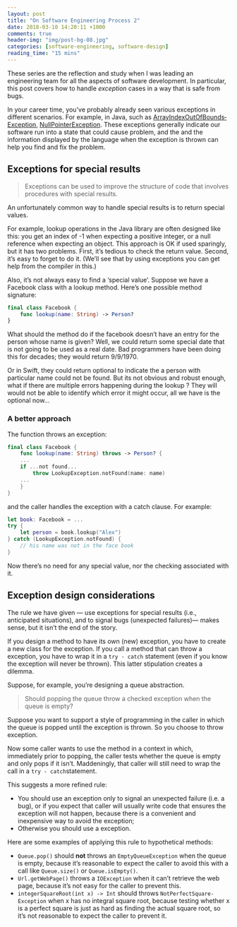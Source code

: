 ```yaml
---
layout: post
title: "On Software Engineering Process 2"
date: 2018-03-10 14:20:11 +1000
comments: true
header-img: "img/post-bg-08.jpg"
categories: [software-engineering, software-design]
reading_time: "15 mins"
---
```


These series are the reflection and study when I was leading an engineering team for all the aspects of software development.
In particular, this post covers how to handle *exception* cases in a way that is safe from bugs.

<!--more-->

In your career time, you've probably already seen various exceptions in different scenarios. For example, in Java, such as
[ArrayIndex­OutOfBounds­Exception](https://docs.oracle.com/javase/8/docs/api/?java/lang/ArrayIndexOutOfBoundsException.html),
[Null­Pointer­Exception](https://docs.oracle.com/javase/8/docs/api/?java/lang/NullPointerException.html). These exceptions generally
indicate our software run into a state that could cause problem, and the and the information displayed by the language when the 
exception is thrown can help you find and fix the problem.

## Exceptions for special results

> Exceptions can be used to improve the structure of code that involves procedures with special results.

An unfortunately common way to handle special results is to return special values.

For example, lookup operations in the Java library are often designed like this: you get an index of -1 when expecting a positive integer, 
or a null reference when expecting an object. This approach is OK if used sparingly, but it has two problems. 
First, it’s tedious to check the return value. 
Second, it’s easy to forget to do it. (We’ll see that by using exceptions you can get help from the compiler in this.)

Also, it’s not always easy to find a ‘special value’. Suppose we have a Facebook class with a lookup method. 
Here’s one possible method signature:

```swift
final class Facebook {
    func lookup(name: String) -> Person?
}
```

What should the method do if the facebook doesn’t have an entry for the person whose name is given? 
Well, we could return some special date that is not going to be used as a real date. Bad programmers have been doing this for decades; 
they would return 9/9/1970. 

Or in Swift, they could return optional to indicate the a person with particular name could not be found.
But its not obvious and robust enough, what if there are multiple errors happening during the lookup ? They will would not be able
to identify which error it might occur, all we have is the optional now...

### A better approach

The function throws an exception:

```swift
final class Facebook {
    func lookup(name: String) throws -> Person? {
    ...
    if ...not found...
        throw LookupException.notFound(name: name)
    ...
    }
}
```

and the caller handles the exception with a catch clause. For example:

```swift
let book: Facebook = ...
try {
    let person = book.lookup("Alex")
} catch (LookupException.notFound) {
    // his name was not in the face book
}
```

Now there’s no need for any special value, nor the checking associated with it.


## Exception design considerations

The rule we have given — use exceptions for special results (i.e., anticipated situations), and to signal bugs 
(unexpected failures)— makes sense, but it isn’t the end of the story.

If you design a method to have its own (new) exception, you have to create a new class for the exception. 
If you call a method that can throw a exception, you have to wrap it in a `try - catch` statement (even if you know the exception will never be thrown). 
This latter stipulation creates a dilemma. 

Suppose, for example, you’re designing a queue abstraction. 

> Should popping the queue throw a checked exception when the queue is empty?

Suppose you want to support a style of programming in the caller in which the queue is popped until the exception is thrown. 
So you choose to throw exception. 

Now some caller wants to use the method in a context in which, immediately prior to popping, 
the caller tests whether the queue is empty and only pops if it isn’t. Maddeningly, that caller will still need to wrap the call in a `try - catch`statement.

This suggests a more refined rule:

- You should use an exception only to signal an unexpected failure (i.e. a bug), or if you expect that caller will usually 
write code that ensures the exception will not happen, because there is a convenient and inexpensive way to avoid the exception;
- Otherwise you should use a exception.

Here are some examples of applying this rule to hypothetical methods:

- `Queue.pop()` should **not** throws an `Empty­Queue­Exception` when the queue is empty, because it’s reasonable to expect the caller to 
avoid this with a call like `Queue.size()` or `Queue.isEmpty()`.
- `Url.getWebPage()` throws a `IOException` when it can’t retrieve the web page, because it’s not easy for the caller to prevent this.
- `integerSquareRoot(int x) -> Int` should throws `Not­Perfect­Square­Exception` when x has no integral square root, 
because testing whether x is a perfect square is just as hard as finding the actual square root, so it’s not reasonable to expect the caller to prevent it.